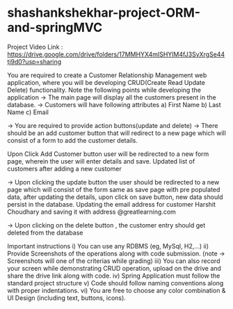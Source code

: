 # shashankshekhar-project-ORM-and-springMVC

Project Video Link : https://drive.google.com/drive/folders/17MMHYX4mISHYlM4fJ3SvXrgSe44tj9d0?usp=sharing

You are required to create a Customer Relationship Management web application, where you
will be developing CRUD(Create Read Update Delete) functionality.
Note the following points while developing the application
→ The main page will display all the customers present in the database.
→ Customers will have following attributes
a) First Name
b) Last Name
c) Email

→ You are required to provide action buttons(update and delete)
→ There should be an add customer button that will redirect to a new page which will consist
of a form to add the customer details.

Upon Click Add Customer button user will be redirected to a new form page, wherein the user
will enter details and save.
Updated list of customers after adding a new customer

→ Upon clicking the update button the user should be redirected to a new page which will
consist of the form same as save page with pre populated data, after updating the details, upon
click on save button, new data should persist in the database.
Updating the email address for customer Harshit Choudhary and saving it with address
@greatlearning.com

→ Upon clicking on the delete button , the customer entry should get deleted from the database

Important instructions
i) You can use any RDBMS (eg, MySql, H2,...)
ii) Provide Screenshots of the operations along with code submission. (note → Screenshots will
one of the criterias while grading)
iii) You can also record your screen while demonstrating CRUD operation, upload on the drive
and share the drive link along with code.
iv) Spring Application must follow the standard project structure
v) Code should follow naming conventions along with proper indentations.
vi) You are free to choose any color combination & UI Design (including text, buttons, icons).
